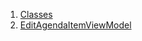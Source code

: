 1.  [Classes](view_model_after_auth_view_models_event_view_models_edit_agenda_view_model/#classes)
2.  [EditAgendaItemViewModel](view_model_after_auth_view_models_event_view_models_edit_agenda_view_model/EditAgendaItemViewModel-class.html)
